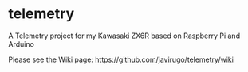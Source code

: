 # telemetry
A Telemetry project for my Kawasaki ZX6R based on Raspberry Pi and Arduino

Please see the Wiki page: https://github.com/javirugo/telemetry/wiki
